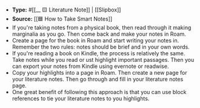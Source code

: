 - **Type:** #[[__ 🟨 Literature Note]] | [[Slipbox]]
- **Source:** [[🟦 How to Take Smart Notes]]
- If you're taking notes from a physical book, then read through it making marginalia as you go. Then come back and make your notes in Roam.
- Create a page for the book in Roam and start writing your notes in. Remember the two rules: notes should be brief and in your own words.
- If you're reading a book on Kindle, the process is relatively the same. Take notes while you read or ust highlight important passages. Then you can export your notes from Kindle using evernote or readwise.
- Copy your highlights into a page in Roam. Then create a new page for your literature notes. Then go through and fill in your literature notes page.
- One great benefit of following this approach is that you can use block references to tie your literature notes to you highlights.
